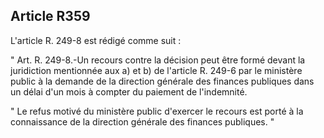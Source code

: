 Article R359
----
L'article R. 249-8 est rédigé comme suit :

" Art. R. 249-8.-Un recours contre la décision peut être formé devant la
juridiction mentionnée aux a) et b) de l'article R. 249-6 par le ministère
public à la demande de la direction générale des finances publiques dans un
délai d'un mois à compter du paiement de l'indemnité.

" Le refus motivé du ministère public d'exercer le recours est porté à la
connaissance de la direction générale des finances publiques. "
